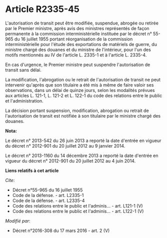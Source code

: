 # Article R2335-45

L'autorisation de transit peut être modifiée, suspendue, abrogée ou retirée par le Premier ministre, après avis des ministres
représentés de façon permanente à la commission interministérielle instituée par le décret n° 55-965 du 16 juillet 1955
portant réorganisation de la commission interministérielle pour l'étude des exportations de matériels de guerre, du ministre
chargé des douanes et du ministre de l'intérieur, pour l'un des motifs mentionnés au IV de l'article L. 2335-1 et à l'article
L. 2335-4. 

En cas d'urgence, le Premier ministre peut suspendre l'autorisation de transit sans délai. 

La modification, l'abrogation ou le retrait de l'autorisation de transit ne peut intervenir qu'après que son titulaire a été
mis à même de faire valoir ses observations, dans un délai de quinze jours, selon les modalités prévues aux articles L.
121-1, L. 121-2 et L. 122-1 du code des relations entre le public et l'administration. 

La décision portant suspension, modification, abrogation ou retrait de l'autorisation de transit est notifiée à son titulaire
par le ministre chargé des douanes.

**Nota:**

Le décret n° 2013-542 du 26 juin 2013 a reporté la date d'entrée en vigueur du décret n° 2012-901 du 20 juillet 2012 au 9
janvier 2014.

Le décret n° 2013-1160 du 14 décembre 2013 a reporté la date d'entrée en vigueur du décret n° 2012-901 du 20 juillet 2012 au
4 juin 2014.

**Liens relatifs à cet article**

_Cite_:

  - Décret n°55-965 du 16 juillet 1955
  - Code de la défense. - art. L2335-1
  - Code de la défense. - art. L2335-4
  - Code des relations entre le public et l'adminis... - art. L121-1 (V)
  - Code des relations entre le public et l'adminis... - art. L122-1 (V)

_Modifié par_:

  - Décret n°2016-308 du 17 mars 2016 - art. 2 (V)
